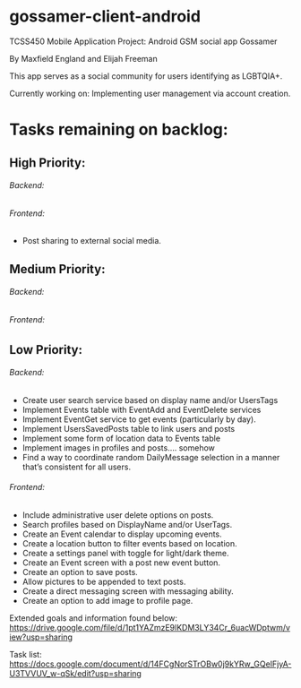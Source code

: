 # gossamer-client-android
TCSS450 Mobile Application Project: Android GSM social app Gossamer

By Maxfield England and Elijah Freeman

This app serves as a social community for users identifying as LGBTQIA+.

Currently working on: 
Implementing user management via account creation.


# Tasks remaining on backlog:

## High Priority:

###### Backend:

###### Frontend:
* Post sharing to external social media.

## Medium Priority:
###### Backend:

###### Frontend:

## Low Priority:
###### Backend:
* Create user search service based on display name and/or UsersTags
* Implement Events table with EventAdd and EventDelete services
* Implement EventGet service to get events (particularly by day).
* Implement UsersSavedPosts table to link users and posts
* Implement some form of location data to Events table
* Implement images in profiles and posts…. somehow
* Find a way to coordinate random DailyMessage selection in a manner that’s consistent for all users.

###### Frontend:
* Include administrative user delete options on posts. 
* Search profiles based on DisplayName and/or UserTags.
* Create an Event calendar to display upcoming events. 
* Create a location button to filter events based on location. 
* Create a settings panel with toggle for light/dark theme. 
* Create an Event screen with a post new event button. 
* Create an option to save posts. 
* Allow pictures to be appended to text posts.  
* Create a direct messaging screen with messaging ability. 
* Create an option to add image to profile page. 

Extended goals and information found below:
https://drive.google.com/file/d/1pt1YAZmzE9lKDM3LY34Cr_6uacWDptwm/view?usp=sharing

Task list:
https://docs.google.com/document/d/14FCgNorSTrOBw0j9kYRw_GQeIFjyA-U3TVVUV_w-qSk/edit?usp=sharing
